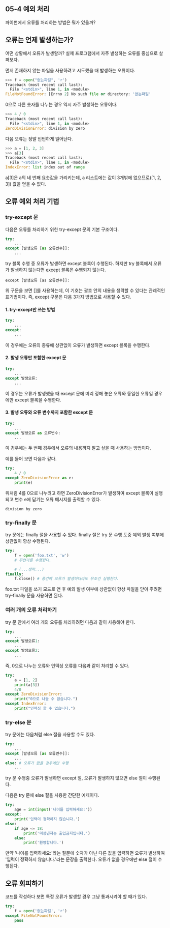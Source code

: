 ## 05-4 예외 처리

파이썬에서 오류를 처리하는 방법은 뭐가 있을까?

## 오류는 언제 발생하는가?

어떤 상황에서 오류가 발생할까? 실제 프로그램에서 자주 발생하는 오류를 중심으로 살펴보자.

먼저 존재하지 않는 파일을 사용하려고 시도했을 때 발생하는 오류이다.

```py
>>> f = open("없는파일", 'r')
Traceback (most recent call last):
  File "<stdin>", line 1, in <module>
FileNotFoundError: [Errno 2] No such file or directory: '없는파일'
```

0으로 다른 숫자를 나누는 경우 역시 자주 발생하는 오류이다.

```py
>>> 4 / 0
Traceback (most recent call last):
  File "<stdin>", line 1, in <module>
ZeroDivisionError: division by zero
```

다음 오류는 정말 빈번하게 일어난다.

```py
>>> a = [1, 2, 3]
>>> a[3]
Traceback (most recent call last):
  File "<stdin>", line 1, in <module>
IndexError: list index out of range
```

a[3]은 a의 네 번째 요솟값을 가리키는데, a 리스트에는 값이 3개밖에 없으므로([1, 2, 3]) 값을 얻을 수 없다.

## 오류 예외 처리 기법

### try-except 문

다음은 오류를 처리하기 위한 try-except 문의 기본 구조이다.

```py
try:
    ...
except [발생오류 [as 오류변수]]:
    ...
```

try 블록 수행 중 오류가 발생하면 except 블록이 수행된다. 하지만 try 블록에서 오류가 발생하지 않는다면 except 블록은 수행되지 않는다.

```
except [발생오류 [as 오류변수]]:
```

위 구문을 보면 []를 사용하는데, 이 기호는 괄호 안의 내용을 생략할 수 있다는 관례적인 표기법이다. 즉, except 구문은 다음 3가지 방법으로 사용할 수 있다.

#### 1. try-except만 쓰는 방법

```py
try:
    ...
except:
    ...
```

이 경우에는 오류의 종류에 상관없이 오류가 발생하면 except 블록을 수행한다.

#### 2. 발생 오류만 포함한 except 문

```py
try:
    ...
except 발생오류:
    ...
```

이 경우는 오류가 발생했을 때 except 문에 미리 정해 놓은 오류와 동일한 오류일 경우에만 except 블록을 수행한다.

#### 3. 발생 오류와 오류 변수까지 포함한 except 문

```py
try:
    ...
except 발생오류 as 오류변수:
    ...
```

이 경우에는 두 번째 경우에서 오류의 내용까지 알고 싶을 때 사용하는 방법이다.

예를 들어 보면 다음과 같다.

```py
try:
    4 / 0
except ZeroDivisionError as e:
    print(e)
```

위처럼 4를 0으로 나누려고 하면 ZeroDivisionError가 발생하여 except 블록이 실행되고 변수 e에 담기는 오류 메시지를 출력할 수 있다.

```
division by zero
```

### try-finally 문

try 문에는 finally 절을 사용할 수 있다. finally 절은 try 문 수행 도중 예외 발생 여부에 상관없이 항상 수행된다.

```py
try:
    f = open('foo.txt', 'w')
    # 무언가를 수행한다.

    # (...생략...)
finally:
    f.close() # 중간에 오류가 발생하더라도 무조건 실행한다.
```

foo.txt 파일을 쓰기 모드로 연 후 예외 발생 여부에 상관없이 항상 파일을 닫아 주려면 try-finally 문을 사용하면 된다.

### 여러 개의 오류 처리하기

try 문 안에서 여러 개의 오류를 처리하려면 다음과 같이 사용해야 한다.

```py
try:
    ...
except 발생오류1:
    ...
except 발생오류2:
    ...
```

즉, 0으로 나누는 오류와 인덱싱 오류를 다음과 같이 처리할 수 있다.

```py
try:
    a = [1, 2]
    print(a[3])
    4/0
except ZeroDivisionError:
    print("0으로 나눌 수 없습니다.")
except IndexError:
    print("인덱싱 할 수 없습니다.")
```

### try-else 문

try 문에는 다음처럼 else 절을 사용할 수도 있다.

```py
try:
    ...
except [발생오류 [as 오류변수]]:
    ...
else: # 오류가 없을 경우에만 수행
    ...
```

try 문 수행중 오류가 발생하면 except 절, 오류가 발생하지 않으면 else 절이 수행된다.

다음은 try 문에 else 절을 사용한 간단한 예제이다.

```py
try:
    age = int(input('나이를 입력하세요:'))
except:
    print('입력이 정확하지 않습니다.')
else:
    if age <= 18:
        print('미성년자는 출입금지입니다.')
    else:
        print('환영합니다.')
```

만약 '나이를 입력하세요:'라는 질문에 숫자가 아닌 다른 값을 입력하면 오류가 발생하여 '입력이 정확하지 않습니다.'라는 문장을 출력한다. 오류가 없을 경우에만 else 절이 수행된다.

## 오류 회피하기

코드를 작성하다 보면 특정 오류가 발생할 경우 그냥 통과시켜야 할 때가 있다. 

```py
try:
    f = open('없는파일', 'r')
except FileNotFoundError:
    pass
```

